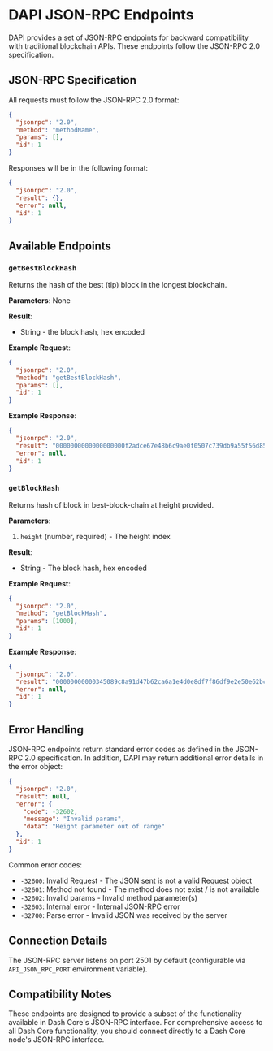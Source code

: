 # DAPI JSON-RPC Endpoints

DAPI provides a set of JSON-RPC endpoints for backward compatibility with traditional blockchain APIs. These endpoints follow the JSON-RPC 2.0 specification.

## JSON-RPC Specification

All requests must follow the JSON-RPC 2.0 format:

```json
{
  "jsonrpc": "2.0",
  "method": "methodName",
  "params": [],
  "id": 1
}
```

Responses will be in the following format:

```json
{
  "jsonrpc": "2.0",
  "result": {},
  "error": null,
  "id": 1
}
```

## Available Endpoints

### `getBestBlockHash`

Returns the hash of the best (tip) block in the longest blockchain.

**Parameters**: None

**Result**: 
- String - the block hash, hex encoded

**Example Request**:
```json
{
  "jsonrpc": "2.0",
  "method": "getBestBlockHash",
  "params": [],
  "id": 1
}
```

**Example Response**:
```json
{
  "jsonrpc": "2.0",
  "result": "0000000000000000000f2adce67e48b6c9ae0f0507c739db9a55f56d85662bc8",
  "error": null,
  "id": 1
}
```

### `getBlockHash`

Returns hash of block in best-block-chain at height provided.

**Parameters**:
1. `height` (number, required) - The height index

**Result**:
- String - The block hash, hex encoded

**Example Request**:
```json
{
  "jsonrpc": "2.0",
  "method": "getBlockHash",
  "params": [1000],
  "id": 1
}
```

**Example Response**:
```json
{
  "jsonrpc": "2.0",
  "result": "00000000000345089c8a91d47b62ca6a1e4d0e8df7f86df9e2e50e62bcdf2887",
  "error": null,
  "id": 1
}
```

## Error Handling

JSON-RPC endpoints return standard error codes as defined in the JSON-RPC 2.0 specification. In addition, DAPI may return additional error details in the error object:

```json
{
  "jsonrpc": "2.0",
  "result": null,
  "error": {
    "code": -32602,
    "message": "Invalid params",
    "data": "Height parameter out of range"
  },
  "id": 1
}
```

Common error codes:
- `-32600`: Invalid Request - The JSON sent is not a valid Request object
- `-32601`: Method not found - The method does not exist / is not available
- `-32602`: Invalid params - Invalid method parameter(s)
- `-32603`: Internal error - Internal JSON-RPC error
- `-32700`: Parse error - Invalid JSON was received by the server

## Connection Details

The JSON-RPC server listens on port 2501 by default (configurable via `API_JSON_RPC_PORT` environment variable).

## Compatibility Notes

These endpoints are designed to provide a subset of the functionality available in Dash Core's JSON-RPC interface. For comprehensive access to all Dash Core functionality, you should connect directly to a Dash Core node's JSON-RPC interface.